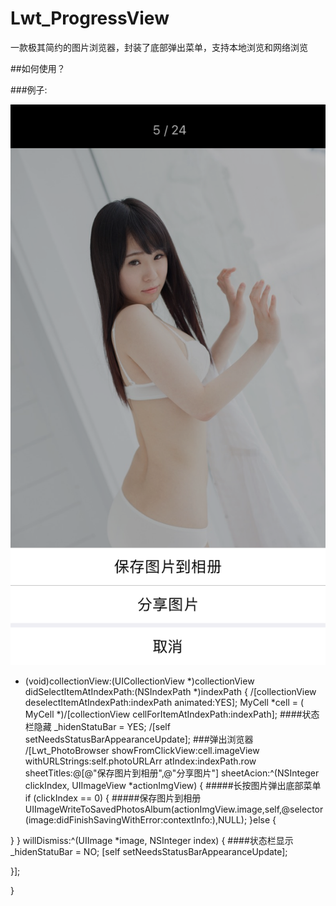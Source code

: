# Lwt_ProgressView
一款极其简约的图片浏览器，封装了底部弹出菜单，支持本地浏览和网络浏览

##如何使用？

###例子:


![](https://github.com/lwt211/Lwt_PhotoBrowser/raw/master/resource/IMG_2215.PNG)  


- (void)collectionView:(UICollectionView *)collectionView didSelectItemAtIndexPath:(NSIndexPath *)indexPath
{
 /[collectionView deselectItemAtIndexPath:indexPath animated:YES];
MyCell *cell = ( MyCell *)/[collectionView cellForItemAtIndexPath:indexPath];
####状态栏隐藏
_hidenStatuBar = YES;
/[self setNeedsStatusBarAppearanceUpdate];
###弹出浏览器
/[Lwt_PhotoBrowser showFromClickView:cell.imageView withURLStrings:self.photoURLArr atIndex:indexPath.row sheetTitles:@[@"保存图片到相册",@"分享图片"] sheetAcion:^(NSInteger clickIndex, UIImageView *actionImgView) {
#####长按图片弹出底部菜单
if (clickIndex == 0)
{
#####保存图片到相册
UIImageWriteToSavedPhotosAlbum(actionImgView.image,self,@selector(image:didFinishSavingWithError:contextInfo:),NULL);
}else
{
  
}
} willDismiss:^(UIImage *image, NSInteger index) {
####状态栏显示
_hidenStatuBar = NO;
[self setNeedsStatusBarAppearanceUpdate];

}];

}




